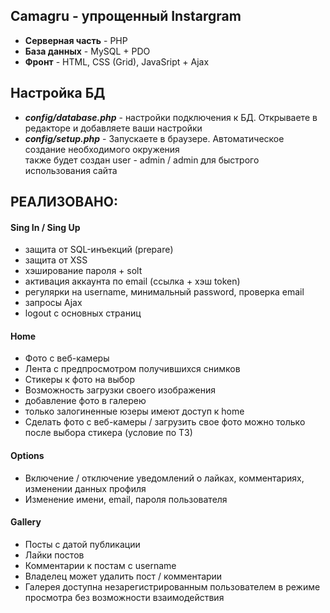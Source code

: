 ## Camagru - упрощенный Instargram <br>

- <b>Серверная часть</b> - PHP <br>
- <b>База данных</b> - MySQL + PDO <br>
- <b>Фронт</b> - HTML, CSS (Grid), JavaSript + Ajax <br>

## Настройка БД  <br>
- <em><b>config/database.php</b></em> - настройки подключения к БД. Открываете в редакторе и добавляете ваши настройки<br>
- <em><b>config/setup.php</b></em> - Запускаете в браузере. Автоматическое создание необходимого окружения <br>
также будет создан user - admin / admin для быстрого использования сайта </br>

## РЕАЛИЗОВАНО:<br>
#### Sing In / Sing Up<br>
- защита от SQL-инъекций (prepare)<br>
- защита от XSS <br>
- хэширование пароля + solt<br>
- активация аккаунта по email (ссылка + хэш token)<br>
- регулярки на username, минимальный password, проверка email<br>
- запросы Ajax <br>
- logout с основных страниц<br>

#### Home<br>
- Фото с веб-камеры
- Лента с предпросмотром получившихся снимков 
- Стикеры к фото на выбор
- Возможность загрузки своего изображения
- добавление фото в галерею
- только залогиненные юзеры имеют доступ к home
- Сделать фото с веб-камеры / загрузить свое фото можно только после выбора стикера (условие по ТЗ)

#### Options<br>
- Включение / отключение уведомлений о лайках, комментариях, изменении данных профиля<br>
- Изменение имени, email, пароля пользователя<br>

#### Gallery<br>
- Посты с датой публикации<br>
- Лайки постов<br>
- Комментарии к постам с username<br>
- Владелец может удалить пост / комментарии<br>
- Галерея доступна незарегистрированным пользователем в режиме просмотра без возможности взаимодействия
